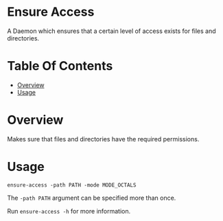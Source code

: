 # Ensure Access
A Daemon which ensures that a certain level of access exists for files 
and directories.

# Table Of Contents
- [Overview](#overview)
- [Usage](#usage)

# Overview
Makes sure that files and directories have the required permissions.

# Usage
```
ensure-access -path PATH -mode MODE_OCTALS
```

The `-path PATH` argument can be specified more than once.  

Run `ensure-access -h` for more information.
